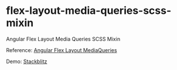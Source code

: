 # flex-layout-media-queries-scss-mixin
Angular Flex Layout Media Queries SCSS Mixin

Reference: [Angular Flex Layout MediaQueries](https://github.com/angular/flex-layout/wiki/Responsive-API#mediaqueries-and-aliases)

Demo: [Stackblitz](https://github.com/angular/flex-layout/wiki/Responsive-API#mediaqueries-and-aliases)